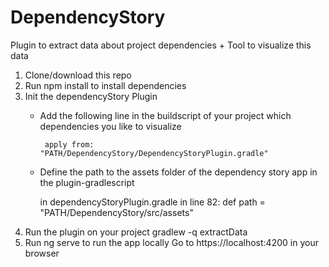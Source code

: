 # DependencyStory
Plugin to extract data about project dependencies + Tool to visualize this data


1. Clone/download this repo
2. Run npm install to install dependencies
3. Init the dependencyStory Plugin
    - Add the following line in the buildscript of your project which dependencies you like to visualize
    
           apply from: "PATH/DependencyStory/DependencyStoryPlugin.gradle"
    - Define the path to the assets folder of the dependency story app in the plugin-gradlescript
    
      in dependencyStoryPlugin.gradle in line 82: def path = "PATH/DependencyStory/src/assets"
4. Run the plugin on your project
   gradlew -q extractData 
5. Run ng serve to run the app locally
    Go to https://localhost:4200 in your browser
